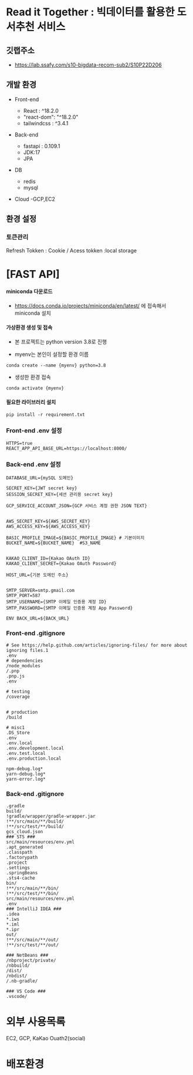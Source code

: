 

# Read it Together : 빅데이터를 활용한 도서추천 서비스


깃랩주소
---
+ https://lab.ssafy.com/s10-bigdata-recom-sub2/S10P22D206

   





개발 환경
---
+ Front-end
    - React : ^18.2.0
    - "react-dom": "^18.2.0"
    - tailwindcss : ^3.4.1 
+ Back-end
    - fastapi : 0.109.1
    - JDK:17
    - JPA
+ DB
    - redis
    - mysql

+ Cloud 
      -GCP,EC2


환경 설정
--
### 토큰관리
Refresh Tokken : Cookie / Acess tokken :local storage


# [FAST API]
#### miniconda 다운로드

-   https://docs.conda.io/projects/miniconda/en/latest/ 에 접속해서 miniconda 설치

#### 가상환경 생성 및 접속

-   본 프로젝트는 python version 3.8로 진행

-   myenv는 본인이 설정할 환경 이름

```
conda create --name {myenv} python=3.8
```

-   생성한 환경 접속

```
conda activate {myenv}
```

#### 필요한 라이브러리 설치 

```
pip install -r requirement.txt
```

### Front-end .env 설정
```
HTTPS=true
REACT_APP_API_BASE_URL=https://localhost:8000/
```

### Back-end .env 설정
```
DATABASE_URL={mySQL 도메인}

SECRET_KEY={JWT secret key}
SESSION_SECRET_KEY={세션 관리용 secret key}

GCP_SERVICE_ACCOUNT_JSON={GCP 서비스 계정 권한 JSON TEXT}


AWS_SECRET_KEY=${AWS_SECRET_KEY} 
AWS_ACCESS_KEY=${AWS_ACCESS_KEY}

BASIC_PROFILE_IMAGE=${BASIC_PROFILE_IMAGE} # 기본이미지
BUCKET_NAME=${BUCKET_NAME}  #S3_NAME


KAKAO_CLIENT_ID={Kakao OAuth ID}
KAKAO_CLIENT_SECRET={Kakao OAuth Password}

HOST_URL={기본 도메인 주소}


SMTP_SERVER=smtp.gmail.com
SMTP_PORT=587
SMTP_USERNAME={SMTP 이메일 인증용 계정 ID}
SMTP_PASSWORD={SMTP 이메일 인증용 계정 App Password}

ENV BACK_URL=${BACK_URL}

```


### Front-end .gitignore
```
# See https://help.github.com/articles/ignoring-files/ for more about ignoring files.1
.env
# dependencies
/node_modules
/.pnp
.pnp.js
.env

# testing
/coverage


# production
/build

# misc1
.DS_Store
.env
.env.local
.env.development.local
.env.test.local
.env.production.local

npm-debug.log*
yarn-debug.log*
yarn-error.log*
```

### Back-end .gitignore
```
.gradle
build/
!gradle/wrapper/gradle-wrapper.jar
!**/src/main/**/build/
!**/src/test/**/build/
gcs_cloud.json
### STS ###
src/main/resources/env.yml
.apt_generated
.classpath
.factorypath
.project
.settings
.springBeans
.sts4-cache
bin/
!**/src/main/**/bin/
!**/src/test/**/bin/
src/main/resources/env.yml
.env
### IntelliJ IDEA ###
.idea
*.iws
*.iml
*.ipr
out/
!**/src/main/**/out/
!**/src/test/**/out/

### NetBeans ###
/nbproject/private/
/nbbuild/
/dist/
/nbdist/
/.nb-gradle/

### VS Code ###
.vscode/

```

# 외부 사용목록

 EC2, GCP, KaKao Ouath2(social) 




# 배포환경